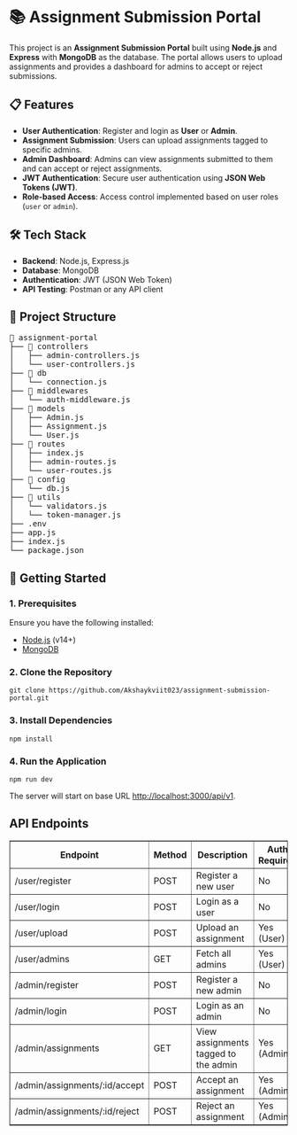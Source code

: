 
<h1>📚 Assignment Submission Portal</h1>
<p>
  This project is an <strong>Assignment Submission Portal</strong> built using <strong>Node.js</strong> and <strong>Express</strong> with <strong>MongoDB</strong> as the database. The portal allows users to upload assignments and provides a dashboard for admins to accept or reject submissions.
</p>

<h2>📋 Features</h2>
<ul>
  <li><strong>User Authentication</strong>: Register and login as <strong>User</strong> or <strong>Admin</strong>.</li>
  <li><strong>Assignment Submission</strong>: Users can upload assignments tagged to specific admins.</li>
  <li><strong>Admin Dashboard</strong>: Admins can view assignments submitted to them and can accept or reject assignments.</li>
  <li><strong>JWT Authentication</strong>: Secure user authentication using <strong>JSON Web Tokens (JWT)</strong>.</li>
  <li><strong>Role-based Access</strong>: Access control implemented based on user roles (<code>user</code> or <code>admin</code>).</li>
</ul>

<h2>🛠️ Tech Stack</h2>
<ul>
  <li><strong>Backend</strong>: Node.js, Express.js</li>
  <li><strong>Database</strong>: MongoDB</li>
  <li><strong>Authentication</strong>: JWT (JSON Web Token)</li>
  <li><strong>API Testing</strong>: Postman or any API client</li>
</ul>

<h2>📂 Project Structure</h2>
<pre>
📁 assignment-portal
├── 📁 controllers
│   ├── admin-controllers.js
│   └── user-controllers.js
├── 📁 db
│   └── connection.js
├── 📁 middlewares
│   └── auth-middleware.js
├── 📁 models
│   ├── Admin.js
│   ├── Assignment.js
│   └── User.js
├── 📁 routes
│   ├── index.js
│   ├── admin-routes.js
│   └── user-routes.js
├── 📁 config
│   └── db.js
├── 📁 utils
│   └── validators.js
│   └── token-manager.js
├── .env
├── app.js
├── index.js
└── package.json
</pre>

<h2>🚀 Getting Started</h2>

<h3>1. Prerequisites</h3>
<p>Ensure you have the following installed:</p>
<ul>
  <li><a href="https://nodejs.org/">Node.js</a> (v14+)</li>
  <li><a href="https://www.mongodb.com/">MongoDB</a></li>
</ul>

<h3>2. Clone the Repository</h3>
<pre>
<code>git clone https://github.com/Akshaykviit023/assignment-submission-portal.git</code>
</pre>

<h3>3. Install Dependencies</h3>
<pre><code>npm install</code></pre>

<h3>4. Run the Application</h3>
<pre><code>npm run dev</code></pre>
<p>The server will start on base URL <a href="http://localhost:3000/api/v1">http://localhost:3000/api/v1</a>.</p>

<h2>API Endpoints</h2>
<table border="1">
  <thead>
    <tr>
      <th>Endpoint</th>
      <th>Method</th>
      <th>Description</th>
      <th>Auth Required</th>
    </tr>
  </thead>
  <tbody>
    <tr>
      <td>/user/register</td>
      <td>POST</td>
      <td>Register a new user</td>
      <td>No</td>
    </tr>
    <tr>
      <td>/user/login</td>
      <td>POST</td>
      <td>Login as a user</td>
      <td>No</td>
    </tr>
    <tr>
      <td>/user/upload</td>
      <td>POST</td>
      <td>Upload an assignment</td>
      <td>Yes (User)</td>
    </tr>
    <tr>
      <td>/user/admins</td>
      <td>GET</td>
      <td>Fetch all admins</td>
      <td>Yes (User)</td>
    </tr>
    <tr>
      <td>/admin/register</td>
      <td>POST</td>
      <td>Register a new admin</td>
      <td>No</td>
    </tr>
    <tr>
      <td>/admin/login</td>
      <td>POST</td>
      <td>Login as an admin</td>
      <td>No</td>
    </tr>
    <tr>
      <td>/admin/assignments</td>
      <td>GET</td>
      <td>View assignments tagged to the admin</td>
      <td>Yes (Admin)</td>
    </tr>
    <tr>
      <td>/admin/assignments/:id/accept</td>
      <td>POST</td>
      <td>Accept an assignment</td>
      <td>Yes (Admin)</td>
    </tr>
    <tr>
      <td>/admin/assignments/:id/reject</td>
      <td>POST</td>
      <td>Reject an assignment</td>
      <td>Yes (Admin)</td>
    </tr>
  </tbody>
</table>

